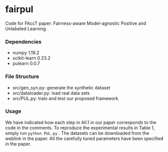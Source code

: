 # fairpul

Code for FAccT paper: Fairness-aware Model-agnostic Positive and Unlabeled Learning.



### Dependencies

- numpy 1.19.2
- scikit-learn 0.23.2
- pulearn 0.0.7



### File Structure

- src/gen_syn.py: generate the synthetic dataset
- src/dataloader.py: load real data sets
- src/PUL.py: train and test our proposed framework



### Usage

We have indicated how each step in All.1 in our paper corresponds to the code in the comments. To reproduce the experimental results in Table 1, simply run `python PUL.py` . The datasets can be downloaded from the weblink in the paper. All the carefully tuned parameters have been specified in the paper.


